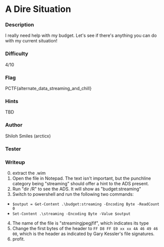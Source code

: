 # A Dire Situation

### Description
I really need help with my budget. Let's see if there's anything you can do with my current situation!

### Difficulty
4/10

### Flag
PCTF{alternate_data_streaming_and_chill}

### Hints
TBD

### Author
Shiloh Smiles (arcticx)

### Tester

### Writeup
0. extract the .wim
1. Open the file in Notepad. The text isn't important, but the punchline category being "streaming" should offer a hint to the ADS present.
2. Run "dir /R" to see the ADS. It will show as "budget:streaming"
3. Switch to powershell and run the following two commands: 
- `$output = Get-Content .\budget:streaming -Encoding Byte -ReadCount 0`
- `Set-Content .\streaming -Encoding Byte -Value $output`
4. The name of the file is "streamingjpegjfif", which indicates its type
5. Change the first bytes of the header to `FF D8 FF E0 xx xx 4A 46
49 46 00`, which is the header as indicated by Gary Kessler's file signatures.
6. profit.

